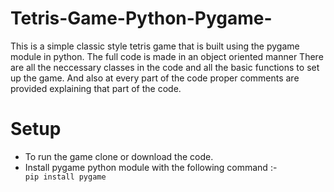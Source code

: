 # Tetris-Game-Python-Pygame-


This is a simple classic style tetris game that is built using the pygame module in python. The full code is made in an object oriented manner
There are all the neccessary classes in the code and all the basic functions to set up the game. And also at every part of the code proper 
comments are provided explaining that part of the code.

# Setup

* To run the game clone or download the code.
* Install pygame python module with the following command :- <code> pip install pygame </code>

